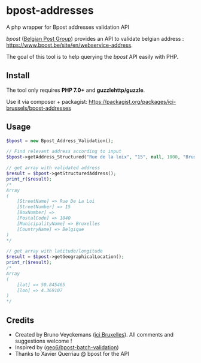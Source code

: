 # bpost-addresses
A php wrapper for Bpost addresses validation API

*bpost* ([Belgian Post Group](https://www.bpost.be/)) provides an API to validate belgian address : <https://www.bpost.be/site/en/webservice-address>.

The goal of this tool is to help querying the *bpost* API easily with PHP.

## Install

The tool only requires **PHP 7.0+** and **guzzlehttp/guzzle**.

Use it via composer + packagist: https://packagist.org/packages/ici-brussels/bpost-addresses

## Usage

```php
$bpost = new Bpost_Address_Validation();

// Find relevant address according to input
$bpost->getAddress_Structured("Rue de la loix", "15", null, 1000, "Bruxelles");

// get array with validated address
$result = $bpost->getStructuredAddress();
print_r($result);
/*
Array
(
    [StreetName] => Rue De La Loi
    [StreetNumber] => 15
    [BoxNumber] => 
    [PostalCode] => 1040
    [MunicipalityName] => Bruxelles
    [CountryName] => Belgique
)
*/

// get array with latitude/longitude
$result = $bpost->getGeographicalLocation();
print_r($result);
/*
Array
(
    [lat] => 50.845465
    [lon] => 4.369107
)
*/
```

## Credits ##
- Created by Bruno Veyckemans ([ici Bruxelles](https://ici.brussels/)). All comments and suggestions welcome !
- Inspired by ([geo6/bpost-batch-validation](https://github.com/geo6/bpost-batch-validation))
- Thanks to Xavier Querriau @ bpost for the API
